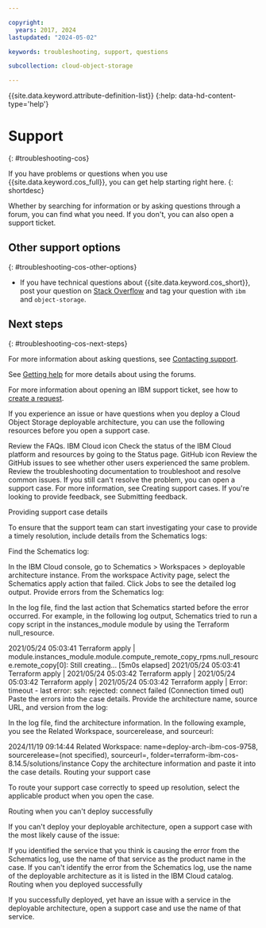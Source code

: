 ```yaml
---

copyright:
  years: 2017, 2024
lastupdated: "2024-05-02"

keywords: troubleshooting, support, questions

subcollection: cloud-object-storage

---
```


{{site.data.keyword.attribute-definition-list}}
{:help: data-hd-content-type='help'}

# Support
{: #troubleshooting-cos}

If you have problems or questions when you use {{site.data.keyword.cos_full}}, you can get help starting right here.
{: shortdesc}

Whether by searching for information or by asking questions through a forum, you can find what you need. If you don't, you can also open a support ticket.

## Other support options
{: #troubleshooting-cos-other-options}

* If you have technical questions about {{site.data.keyword.cos_short}}, post your question on [Stack Overflow](https://stackoverflow.com/search?q=object-storage+ibm) and tag your question with `ibm` and `object-storage`.

## Next steps
{: #troubleshooting-cos-next-steps}

For more information about asking questions, see [Contacting support](https://cloud.ibm.com/docs/get-support?topic=get-support-using-avatar#asking-a-question).

See [Getting help](/docs/get-support?topic=get-support-using-avatar) for more details about using the forums.

For more information about opening an IBM support ticket, see how to [create a request](/docs/get-support?topic=get-support-open-case).

<single-service>

If you experience an issue or have questions when you deploy a Cloud Object Storage deployable architecture, you can use the following resources before you open a support case.

Review the FAQs.
IBM Cloud icon Check the status of the IBM Cloud platform and resources by going to the Status page.
GitHub icon Review the GitHub issues to see whether other users experienced the same problem.
Review the troubleshooting documentation to troubleshoot and resolve common issues.
If you still can't resolve the problem, you can open a support case. For more information, see Creating support cases. If you're looking to provide feedback, see Submitting feedback.

Providing support case details

To ensure that the support team can start investigating your case to provide a timely resolution, include details from the Schematics logs:

Find the Schematics log:

In the IBM Cloud console, go to Schematics > Workspaces > deployable architecture instance.
From the workspace Activity page, select the Schematics apply action that failed.
Click Jobs to see the detailed log output.
Provide errors from the Schematics log:

In the log file, find the last action that Schematics started before the error occurred. For example, in the following log output, Schematics tried to run a copy script in the instances_module module by using the Terraform null_resource.

2021/05/24 05:03:41 Terraform apply | module.instances_module.module.compute_remote_copy_rpms.null_resource.remote_copy[0]: Still creating... [5m0s elapsed]
2021/05/24 05:03:41 Terraform apply |
2021/05/24 05:03:42 Terraform apply |
2021/05/24 05:03:42 Terraform apply |
2021/05/24 05:03:42 Terraform apply | Error: timeout - last error: ssh: rejected: connect failed (Connection timed out)
Paste the errors into the case details.
Provide the architecture name, source URL, and version from the log:

In the log file, find the architecture information. In the following example, you see the Related Workspace, sourcerelease, and sourceurl:

2024/11/19 09:14:44 Related Workspace: name=deploy-arch-ibm-cos-9758, sourcerelease=(not specified), sourceurl=, folder=terraform-ibm-cos-8.14.5/solutions/instance
Copy the architecture information and paste it into the case details.
Routing your support case

To route your support case correctly to speed up resolution, select the applicable product when you open the case.

Routing when you can't deploy successfully

If you can't deploy your deployable architecture, open a support case with the most likely cause of the issue:

If you identified the service that you think is causing the error from the Schematics log, use the name of that service as the product name in the case.
If you can't identify the error from the Schematics log, use the name of the deployable architecture as it is listed in the IBM Cloud catalog.
Routing when you deployed successfully

If you successfully deployed, yet have an issue with a service in the deployable architecture, open a support case and use the name of that service.

</single-service>
